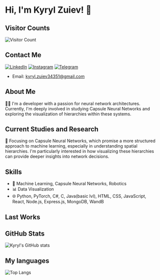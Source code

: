 # Hi, I'm Kyryl Zuiev! 👋

## Visitor Counts
![Visitor Count](https://profile-counter.glitch.me/{LordWhiskas}/count.svg)

## Contact Me
[![LinkedIn](https://img.shields.io/badge/-LinkedIn-blue?style=flat-square&logo=Linkedin&logoColor=white&link=https://www.linkedin.com/in/kyryl-zuiev-3b477026a/)](https://www.linkedin.com/in/kyryl-zuiev-3b477026a/)
[![Instagram](https://img.shields.io/badge/-Instagram-E4405F?style=flat-square&logo=Instagram&logoColor=white&link=https://www.instagram.com/kyryl_zuiev_/)](https://www.instagram.com/kyryl_zuiev_/)
[![Telegram](https://img.shields.io/badge/-Telegram-2CA5E0?style=flat-square&logo=Telegram&logoColor=white&link=https://t.me/gooojda)](https://t.me/gooojda)


- Email: kyryl.zuiev34351@gmail.com

## About Me
👨‍💻 I'm a developer with a passion for neural network architectures. Currently, I'm deeply involved in studying Capsule Neural Networks and exploring the visualization of hierarchies within these systems.

## Current Studies and Research
🧠 Focusing on Capsule Neural Networks, which promise a more structured approach to machine learning, especially in understanding spatial hierarchies. I'm particularly interested in how visualizing these hierarchies can provide deeper insights into network decisions.

## Skills
- 🤖 Machine Learning, Capsule Neural Networks, Robotics
- 📊 Data Visualization
- 🌐 Python, PyTorch, C#, C, Java(basic lvl), HTML, CSS, JavaScript, React, Node.js, Express.js, MongoDB, WandB

## Last Works
<!--START_SECTION:activity-->
<!--END_SECTION:activity-->


## GitHub Stats
![Kyryl's GitHub stats](https://github-readme-stats.vercel.app/api?username=LordWhiskas&show_icons=true&theme=transparent)

## My languages
![Top Langs](https://github-readme-stats.vercel.app/api/top-langs/?username=LordWhiskas&hide_progress=true&theme=transparent)
